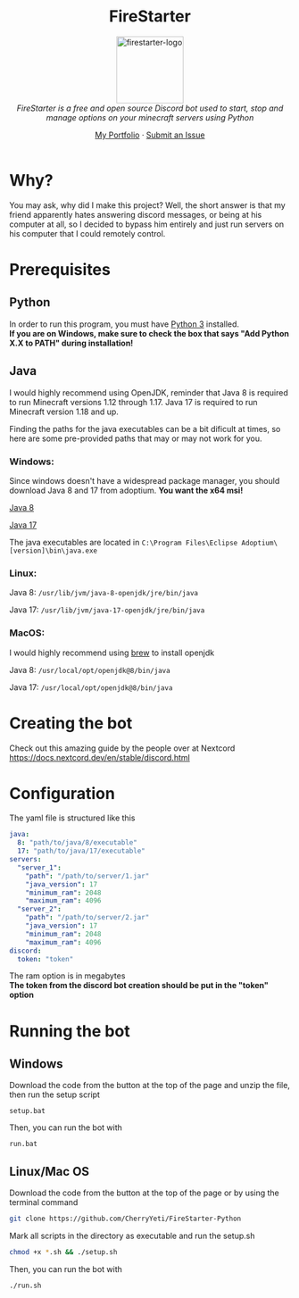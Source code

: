 <h1 align="center">FireStarter</h1>

<p align="center">
  <img src="https://upload.wikimedia.org/wikipedia/commons/c/cc/Fire-dynamic-gradient.png" alt="firestarter-logo" width="120px" height="120px"/>
  <br>
    <i>
      FireStarter is a free and open source Discord bot used to start, stop and manage options on your minecraft servers using Python
    </i>
  <br>
</p>

<p align="center">
  <a href="https://javandel.net/jason">My Portfolio</a>
  ·
  <a href="https://github.com/cherryyeti/FireStarter-Python/issues">Submit an Issue</a>
  <br>
  <br>
</p>

# Why?
You may ask, why did I make this project? Well, the short answer is that my friend apparently hates answering discord messages, or being at his computer at all, so I decided to bypass him entirely and just run servers on his computer that I could remotely control.

# Prerequisites

## Python

In order to run this program, you must have [Python 3](https://www.python.org/downloads/windows/) installed.
<br>
<strong>If you are on Windows, make sure to check the box that says "Add Python X.X to PATH" during installation!</strong>

## Java

I would highly recommend using OpenJDK, reminder that Java 8 is required to run Minecraft versions 1.12 through 1.17. Java 17 is required to run Minecraft version 1.18 and up.     

Finding the paths for the java executables can be a bit dificult at times, so here are some pre-provided paths that may or may not work for you.

### Windows:
Since windows doesn't have a widespread package manager, you should download Java 8 and 17 from adoptium. <strong>You want the x64 msi!</strong>
<br>

[Java 8](https://adoptium.net/temurin/releases/?os=windows&package=jre&version=8)
<br>

[Java 17](https://adoptium.net/temurin/releases/?os=windows&package=jre&version=17)

The java executables are located in `C:\Program Files\Eclipse Adoptium\[version]\bin\java.exe`

### Linux:
Java 8: `/usr/lib/jvm/java-8-openjdk/jre/bin/java`
<br>

Java 17: `/usr/lib/jvm/java-17-openjdk/jre/bin/java`

### MacOS:
I would highly recommend using [brew](https://brew.sh/) to install openjdk
<br>

Java 8: `/usr/local/opt/openjdk@8/bin/java`
<br>

Java 17: `/usr/local/opt/openjdk@8/bin/java`

# Creating the bot

Check out this amazing guide by the people over at Nextcord https://docs.nextcord.dev/en/stable/discord.html

# Configuration

The yaml file is structured like this

```yaml
java:
  8: "path/to/java/8/executable"
  17: "path/to/java/17/executable"
servers:
  "server_1":
    "path": "/path/to/server/1.jar"
    "java_version": 17
    "minimum_ram": 2048
    "maximum_ram": 4096
  "server_2":
    "path": "/path/to/server/2.jar"
    "java_version": 17
    "minimum_ram": 2048
    "maximum_ram": 4096
discord:
  token: "token"
```

The ram option is in megabytes
<br>
<strong>The token from the discord bot creation should be put in the "token" option</strong>

# Running the bot
## Windows
Download the code from the button at the top of the page and unzip the file, then run the setup script

```DOS
setup.bat
```
Then, you can run the bot with

```DOS
run.bat
```
## Linux/Mac OS
Download the code from the button at the top of the page or by using the terminal command

```bash
git clone https://github.com/CherryYeti/FireStarter-Python
```
Mark all scripts in the directory as executable and run the setup.sh
```bash
chmod +x *.sh && ./setup.sh
```
Then, you can run the bot with

```DOS
./run.sh
```